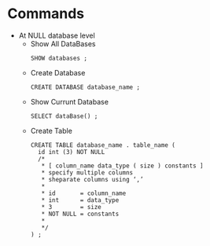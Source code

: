 # Commands

+ At NULL database level
  - Show All DataBases
    ```mysql
    SHOW databases ;
    ```
  - Create Database
    ```mysql
    CREATE DATABASE database_name ;
    ```
  - Show Currunt Database
    ```mysql
    SELECT dataBase() ;
    ```
  - Create Table
    ```mysql
    CREATE TABLE database_name . table_name (
      id int (3) NOT NULL
      /*
       * [ column_name data_type ( size ) constants ]
       * specify multiple columns
       * sheparate columns using ‘,’ 
       *
       * id       = column_name
       * int      = data_type 
       * 3        = size
       * NOT NULL = constants
       *
       */
    ) ;
    ```
